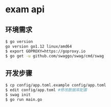 # exam api

## 环境需求
```sh
$ go version
go version go1.12 linux/amd64
$ export GOPROXY=https://goproxy.io
$ go get -u github.com/swaggo/swag/cmd/swag
```

## 开发步骤
```sh
$ cp config/app.toml.example config/app.toml 
$ edit config/app.toml #修改数据库配置
$ swag init
$ go run main.go
```
